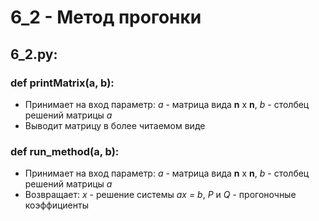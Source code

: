 # 6_2 - Метод прогонки
## 6_2.py:
### def printMatrix(a, b):
  - Принимает на вход параметр: *a* - матрица вида **n** x **n**, *b* - столбец решений матрицы *а*
  - Выводит матрицу в более читаемом виде
### def run_method(a, b):
   - Принимает на вход параметр: *a* - матрица вида **n** x **n**, *b* - столбец решений матрицы *а*
   - Возвращает: *x* - решение системы *ax = b*, *P* и *Q* - прогоночные коэффициенты
